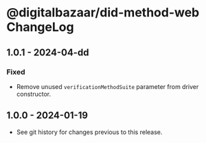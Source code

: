 # @digitalbazaar/did-method-web ChangeLog

## 1.0.1 - 2024-04-dd

### Fixed
- Remove unused `verificationMethodSuite` parameter from driver constructor.

## 1.0.0 - 2024-01-19

- See git history for changes previous to this release.
